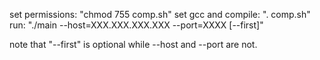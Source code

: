 set permissions: "chmod 755 comp.sh"
set gcc and compile: ". comp.sh"
run: "./main --host=XXX.XXX.XXX.XXX --port=XXXX [--first]"

note that "--first" is optional while --host and --port are not.
